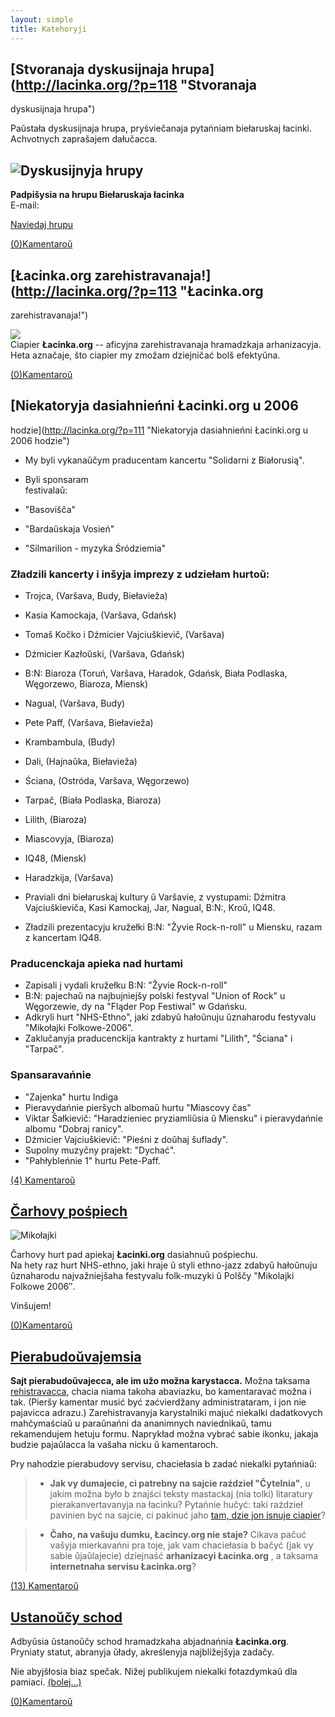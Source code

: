 ```yaml
---
layout: simple
title: Katehoryji
---
```






## [Stvoranaja dyskusijnaja hrupa](http://lacinka.org/?p=118 "Stvoranaja
dyskusijnaja hrupa")

Paŭstała dyskusijnaja hrupa, pryśviečanaja pytańniam biełaruskaj łacinki.
Achvotnych zaprašajem dałučacca.

![Dyskusijnyja hrupy](http://groups.google.com/groups/img/3/groups_bar.gif)  
---  
**Padpišysia na hrupu Biełaruskaja łacinka**  
E-mail:  
  
[Naviedaj hrupu](http://groups.google.com/group/lacinka)  
  
[(0)Kamentaroŭ](http://lacinka.org/?p=118#respond "Kamentary da dopisu
Stvoranaja dyskusijnaja hrupa")

## [Łacinka.org zarehistravanaja!](http://lacinka.org/?p=113 "Łacinka.org
zarehistravanaja!")

![](http://lacinka.org/wp-content/uploads/2006/07/lahatyp.png)  
Ciapier **Łacinka.org** -- aficyjna zarehistravanaja hramadzkaja arhanizacyja.
Heta aznačaje, što ciapier my zmožam dziejničać bolš efektyŭna.

[(0)Kamentaroŭ](http://lacinka.org/?p=113#respond "Kamentary da dopisu
Łacinka.org zarehistravanaja!")

## [Niekatoryja dasiahnieńni Łacinki.org u 2006
hodzie](http://lacinka.org/?p=111 "Niekatoryja dasiahnieńni Łacinki.org u 2006
hodzie")

  * My byli vykanaŭčym praducentam kancertu "Solidarni z Białorusią".
  * Byli sponsaram  
festivalaŭ:

  * "Basovišča"
  * "Bardaŭskaja Vosień"
  * "Silmarilion - myzyka Śródziemia"

### Zładzili kancerty i inšyja imprezy z udziełam hurtoŭ:

  * Trojca, (Varšava, Budy, Biełavieža)
  * Kasia Kamockaja, (Varšava, Gdańsk)
  * Tomaš Kočko i Dźmicier Vajciuškievič, (Varšava)
  * Dźmicier Kazłoŭski, (Varšava, Gdańsk)
  * B:N: Biaroza (Toruń, Varšava, Haradok, Gdańsk, Biała Podlaska, Węgorzewo, Biaroza, Miensk)
  * Nagual, (Varšava, Budy)
  * Pete Paff, (Varšava, Biełavieža)
  * Krambambula, (Budy)
  * Dali, (Hajnaŭka, Biełavieža)
  * Ściana, (Ostróda, Varšava, Węgorzewo)
  * Tarpač, (Biała Podlaska, Biaroza)
  * Lilith, (Biaroza)
  * Miascovyja, (Biaroza)
  * IQ48, (Miensk)
  * Haradzkija, (Varšava)

  * Praviali dni biełaruskaj kultury ŭ Varšavie, z vystupami: Dźmitra Vajciuškieviča, Kasi Kamockaj, Jar, Nagual, B:N:, Kroŭ, IQ48.

  * Zładzili prezentacyju kružełki B:N: "Žyvie Rock-n-roll" u Miensku, razam z kancertam IQ48.

### Praducenckaja apieka nad hurtami

  * Zapisali j vydali kružełku B:N: "Žyvie Rock-n-roll"
  * B:N: pajechaŭ na najbujniejšy polski festyval "Union of Rock" u Węgorzewie, dy na "Fląder Pop Festiwal" w Gdańsku.
  * Adkryli hurt "NHS-Ethno", jaki zdabyŭ hałoŭnuju ŭznaharodu festyvalu "Mikołajki Folkowe-2006".
  * Zaklučanyja praducenckija kantrakty z hurtami "Lilith", "Ściana" i "Tarpač".

### Spansaravańnie

  * "Zajenka" hurtu Indiga
  * Pieravydańnie pieršych albomaŭ hurtu "Miascovy čas"
  * Viktar Šałkievič: "Haradzieniec pryziamliŭsia ŭ Miensku" i pieravydańnie albomu "Dobraj ranicy".
  * Dźmicier Vajciuškievič: "Pieśni z doŭhaj šuflady".
  * Supolny muzyčny prajekt: "Dychać".
  * "Pahłybleńnie 1" hurtu Pete-Paff.

[(4) Kamentaroŭ](http://lacinka.org/?p=111#comments "Kamentary da dopisu
Niekatoryja dasiahnieńni Łacinki.org u 2006 hodzie")

## [Čarhovy pośpiech](http://lacinka.org/?p=110 "Čarhovy pośpiech")

![Mikołajki](http://lacinka.org/images/padziei/mikolajki2006.jpg)

Čarhovy hurt pad apiekaj **Łacinki.org** dasiahnuŭ pośpiechu.  
Na hety raz hurt NHS-ethno, jaki hraje ŭ styli ethno-jazz zdabyŭ hałoŭnuju
ŭznaharodu najvažniejšaha festyvalu folk-muzyki ŭ Polščy "Mikolajki Folkowe
2006″.

Vinšujem!

[(0)Kamentaroŭ](http://lacinka.org/?p=110#respond "Kamentary da dopisu Čarhovy
pośpiech")

## [Pierabudoŭvajemsia](http://lacinka.org/?p=33 "Pierabudoŭvajemsia")

**Sajt pierabudoŭvajecca, ale im užo možna karystacca.** Možna taksama
[rehistravacca](http://lacinka.org/wp-register.php), chacia niama takoha
abaviazku, bo kamentaravać možna i tak. (Pieršy kamentar musić być
zaćvierdžany administrataram, i jon nie pajavicca adrazu.) Zarehistravanyja
karystalniki majuć niekalki dadatkovych mahčymaściaŭ u paraŭnańni da
ananimnych naviednikaŭ, tamu rekamendujem hetuju formu. Naprykład možna vybrać
sabie ikonku, jakaja budzie pajaŭlacca la vašaha nicku ŭ kamentaroch.

Pry nahodzie pierabudovy servisu, chaciełasia b zadać niekalki pytańniaŭ:

>   * **Jak vy dumajecie, ci patrebny na sajcie raździeł "Čytelnia"**, u jakim
> možna było b znajści teksty mastackaj (nia tolki) litaratury
> pierakanvertavanyja na łacinku? Pytańnie hučyć: taki raździeł pavinien być
> na sajcie, ci pakinuć jaho [tam, dzie jon isnuje
> ciapier](http://my.opera.com/litaratura/)?
>

>   * **Čaho, na vašuju dumku, Łacincy.org nie staje?** Cikava pačuć vašyja
> mierkavańni pra toje, jak vam chaciełasia b bačyć (jak vy sabie ŭjaŭlajecie)
> dziejnaść **arhanizacyi Łacinka.org** , a taksama **internetnaha servisu
> Łacinka.org**?
>

[(13) Kamentaroŭ](http://lacinka.org/?p=33#comments "Kamentary da dopisu
Pierabudoŭvajemsia")

## [Ustanoŭčy schod](http://lacinka.org/?p=43 "Ustanoŭčy schod")

Adbyŭsia ŭstanoŭčy schod hramadzkaha abjadnańnia **Łacinka.org**.  
Pryniaty statut, abranyja ŭłady, akreślenyja najbližejšyja zadačy.

Nie abyjšłosia biaz spečak. Nižej publikujem niekalki fotazdymkaŭ dla pamiaci.
[(bolej…)](http://lacinka.org/?p=43#more-43)

[(0)Kamentaroŭ](http://lacinka.org/?p=43#respond "Kamentary da dopisu
Ustanoŭčy schod")







 





